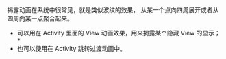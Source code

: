 揭露动画在系统中很常见，就是类似波纹的效果， 从某一个点向四周展开或者从四周向某一点聚合起来。

- 可以用在 Activity 里面的 View 动画效果，用来揭露某个隐藏 View 的显示；*
- 也可以使用在 Activity 跳转过渡动画中。